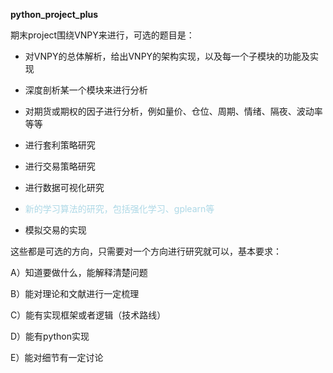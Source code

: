 **python_project_plus**

期末project围绕VNPY来进行，可选的题目是：

* 对VNPY的总体解析，给出VNPY的架构实现，以及每一个子模块的功能及实现

* 深度剖析某一个模块来进行分析

* 对期货或期权的因子进行分析，例如量价、仓位、周期、情绪、隔夜、波动率等等

* 进行套利策略研究

* 进行交易策略研究

* 进行数据可视化研究

* <font color = "lightblue">新的学习算法的研究，包括强化学习、gplearn等</font>

* 模拟交易的实现

这些都是可选的方向，只需要对一个方向进行研究就可以，基本要求：

A）知道要做什么，能解释清楚问题

B）能对理论和文献进行一定梳理

C）能有实现框架或者逻辑（技术路线）

D）能有python实现

E）能对细节有一定讨论
